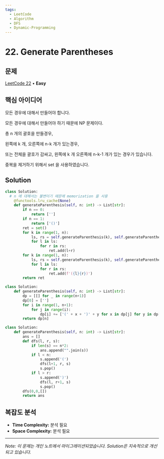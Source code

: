 ```yaml
---
tags:
  - LeetCode
  - Algorithm
  - DFS
  - Dynamic-Programming
---
```


# 22. Generate Parentheses

## 문제

[LeetCode 22](https://leetcode.com/problems/generate-parentheses/) • **Easy**

## 핵심 아이디어

모든 경우에 대해서 만들어야 합니다.

모든 경우에 대해서 만들어야 하기 때문에 NP 문제이다.

총 n 개의 괄호을 만들경우,

왼쪽에 k 개, 오른쪽에 n-k 개가 있는경우,

또는 전체을 괄호가 감싸고, 왼쪽에 k 개 오른쪽에 n-k-1 개가 있는 경우가 있습니다.

중복을 제거하기 위해서 set 을 사용하였습니다.

## Solution

```python
class Solution:
  # n 에 대해서는 불변이기 때문에 memorization 을 사용
    @functools.lru_cache(None)
    def generateParenthesis(self, n: int) -> List[str]:
        if n == 0:
            return ['']
        if n == 1:
            return ['()']
        ret = set()
        for k in range(1, n):
            ls, rs = self.generateParenthesis(k), self.generateParenthesis(n-k)
            for l in ls:
                for r in rs:
                    ret.add(l+r)
        for k in range(1, n):
            ls, rs = self.generateParenthesis(k), self.generateParenthesis(n-k-1)
            for l in ls:
                for r in rs:
                    ret.add(f'({l}{r})')
        return ret
```

```python
class Solution:
    def generateParenthesis(self, n: int) -> List[str]:
        dp = [[] for _ in range(n+1)]
        dp[0] = ['']
        for i in range(1, n+1):
            for j in range(i):
                dp[i] += ['(' + x + ')' + y for x in dp[j] for y in dp[i-j-1]]
        return dp[n]
```

```python
class Solution:
    def generateParenthesis(self, n: int) -> List[str]:
        ans = []
        def dfs(l, r, s):
            if len(s) == n*2:
                ans.append("".join(s))
            if l < n:
                s.append('(')
                dfs(l+1, r, s)
                s.pop()
            if l > r:
                s.append(')')
                dfs(l, r+1, s)
                s.pop()
        dfs(0,0,[])
        return ans
```

## 복잡도 분석

- **Time Complexity:** 분석 필요
- **Space Complexity:** 분석 필요

---

*Note: 이 문제는 개인 노트에서 마이그레이션되었습니다. Solution은 지속적으로 개선되고 있습니다.*

